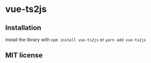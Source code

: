 # vue-ts2js

## Installation

Install the library with `npm install vue-ts2js` or `yarn add vue-ts2js`

## MIT license
